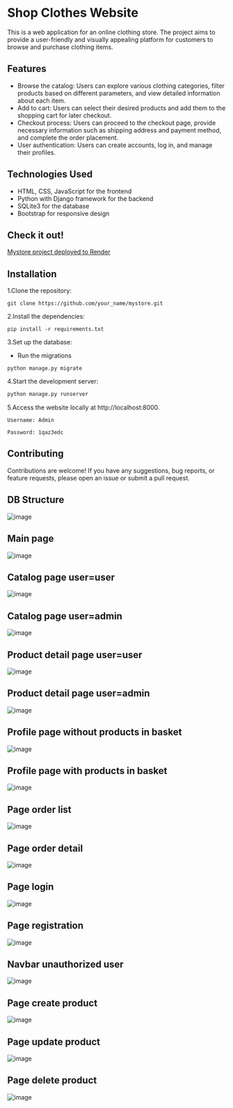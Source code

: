 # Shop Clothes Website
This is a web application for an online clothing store. The project aims to provide a user-friendly and visually appealing platform for customers to browse and purchase clothing items.

## Features
- Browse the catalog: Users can explore various clothing categories, filter products based on different parameters, and view detailed information about each item.
- Add to cart: Users can select their desired products and add them to the shopping cart for later checkout.
- Checkout process: Users can proceed to the checkout page, provide necessary information such as shipping address and payment method, and complete the order placement.
- User authentication: Users can create accounts, log in, and manage their profiles.
## Technologies Used
- HTML, CSS, JavaScript for the frontend
- Python with Django framework for the backend
- SQLite3 for the database
- Bootstrap for responsive design

## Check it out!

[Mystore project deployed to Render](https://mystore-ncm1.onrender.com)

## Installation

1.Clone the repository:
```bush
git clone https://github.com/your_name/mystore.git
```

2.Install the dependencies:
```bush
pip install -r requirements.txt
```
3.Set up the database:
- Run the migrations
```bush
python manage.py migrate
```

4.Start the development server:
```bash
python manage.py runserver
```

5.Access the website locally at http://localhost:8000.
```
Username: Admin

Password: 1qaz3edc
```

## Contributing
Contributions are welcome! If you have any suggestions, bug reports, or feature requests, please open an issue or submit a pull request.

## DB Structure
![image](https://github.com/aarrtemm/mystore/assets/115632117/3dfc3fef-8262-4236-ac29-0ed791f59db3)

## Main page
![image](https://github.com/aarrtemm/mystore/assets/115632117/4ce03fe0-ca29-4b76-9f93-ce1916b41a77)

## Catalog page user=user
![image](https://github.com/aarrtemm/mystore/assets/115632117/997333d7-22d1-4800-a35e-abdf2cb00678)

## Catalog page user=admin
![image](https://github.com/aarrtemm/mystore/assets/115632117/933074d8-1c55-474b-b4f9-a7c381afd31f)

## Product detail page user=user
![image](https://github.com/aarrtemm/mystore/assets/115632117/d85f5178-9442-4354-b583-9c111f05d79f)

## Product detail page user=admin
![image](https://github.com/aarrtemm/mystore/assets/115632117/d68def30-762e-41a3-8cae-2603a08eaad6)

## Profile page without products in basket
![image](https://github.com/aarrtemm/mystore/assets/115632117/12488e59-7692-4d67-9c49-353b2e9b5375)

## Profile page with products in basket
![image](https://github.com/aarrtemm/mystore/assets/115632117/df309cf0-922f-4cb3-90da-0205428facb7)

## Page order list
![image](https://github.com/aarrtemm/mystore/assets/115632117/64bae78f-7744-48f1-956a-40ebbc9c2e47)

## Page order detail 
![image](https://github.com/aarrtemm/mystore/assets/115632117/4a36b45f-a93e-4b88-892c-463eb3a3e72a)

## Page login
![image](https://github.com/aarrtemm/mystore/assets/115632117/ae432731-40c0-4149-8e93-7ef0cf5fa496)

## Page registration 
![image](https://github.com/aarrtemm/mystore/assets/115632117/22249c8c-adb9-4f57-90c6-4bf65d7631e3)

## Navbar unauthorized user
![image](https://github.com/aarrtemm/mystore/assets/115632117/a21e7cde-6f77-4ee0-b4b3-60aed1046ad6)

## Page create product 
![image](https://github.com/aarrtemm/mystore/assets/115632117/8bd566d9-3604-439d-b7e2-07d1f96e23b0)

## Page update product 
![image](https://github.com/aarrtemm/mystore/assets/115632117/7d3eea29-bb6a-457e-87f5-330fe7169af5)

## Page delete product
![image](https://github.com/aarrtemm/mystore/assets/115632117/3658b7d0-6a53-413a-bd05-fb2f75a8aca5)





